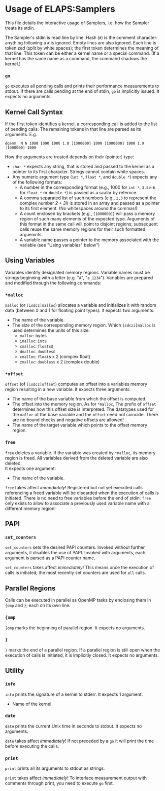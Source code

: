 Usage of ELAPS:Samplers
=======================

This file details the interactive usage of Samplers, i.e. how the Sampler
treats its stdin.

The Sampler's stdin is read line by line.  Hash (`#`) is the comment character:
anything following a `#` is ignored.  Empty lines are also ignored.
Each line is tokenized (split by white spaces); the first token determines the
meaning of that line.  This token can be either a kernel name or a special
command.
(If a kernel has the same name as a command, the command shadows the kernel.)

### `go`
`go` executes all pending calls and prints their performance measurements to
stdout.  If there are calls pending at the end of stdin, `go` is implicitly
issued.
It expects no arguments.


Kernel Call Syntax
------------------
If the first token identifies a kernel, a corresponding call is added to the
list of pending calls.  The remaining tokens in that line are parsed as its
arguments. E.g.

```
dgemm_ N N 1000 1000 1000 1.0 [1000000] 1000 [1000000] 1000 1.0 [1000000] 1000
```

How the arguments are treated depends on their (pointer) type:

* `char *` expects any string, that is stored and passed to the kernel as a
  pointer to its first character.  Strings cannot contain white spaces.
* Any numeric argument type (`int *`, `float *`, and `double *`) expects any of
  the following formats:
  * A number in the corresponding format (e.g., 1000 for `int *`, `3.5e-6` for
    `float *` or `double *`) is passed as a scalar by refernce.
  * A comma separated list of such numbers (e.g., `2,3` to represent the
    complex number *2 + 3i*) is stored in an array and passed as a pointer to
    its first element.  (No whitespaces around the commas!)
  * A count enclosed by brackets (e.g., `[1000000]`) will pass a memory region
    of such many elements of the expected type.  Arguments of this
    format in the same call will point to disjoint regions; subsequent calls
    reuse the same memory regions for their such formatted arguemnts.
  * A variable name passes a pointer to the memory associated with the variable
    (see "Using variables" below")
    

Using Variables
---------------
Variables identify designated memory regions.  Variable names must be strings
beginning with a letter (e.g. "`A`", "`a_1234`").  Variables are prepared and
modified through the following commands:

### `*malloc`
`malloc` (or `[isdcz]malloc`) allocates a variable and initializes it with
random data (between 0 and 1 for floating point types).
It expects two arguments:

* The name of the variable.
* The size of the corresponding memory region.  Which `[sdczi]malloc` is used
  determines the units of this size:
  * `malloc`: bytes
  * `imalloc`: `int`s
  * `cmalloc`: `floats`s
  * `dmalloc`: `doubles`s
  * `cmalloc`: `float`s x 2 (complex float)
  * `zmalloc`: `doubles`s x 2 (complex double)

### `*offset`
`offset` (of `[isdcz]offset`) computes an offset into a variables memory region
resulting in a new variable.
It expects three arguments:

* The name of the base variable from which the offset is computed.
* The offset into the memory region.  As for `*malloc`, The prefix of `offset`
  determines how this offset size is interpreted.  The datatypes used for the
  `malloc` of the base variable and the `offset` need not coincide. 
  There are no bound checks and negative offsets are allowed!
* The name of the target variable which points to the offset memory region.

### `free`
`free` deletes a variable.  If the variable was created by `*malloc`, its memory
region is freed.  All variables derived from the deleted variable are also
deleted.  
It expects one argument:

* The name of the variable.

`free` takes affect *immediately*!  Registered but not yet executed calls
referencing a freed variable will be discarded when the execution of calls is
initiated.
There is no need to free variables before the end of stdin;  `free` only exists
to allow to associate a previously used variable name with a different memory
region!


PAPI
----

### `set_counters`
`set_counters` sets the desired PAPI counters.  Invoked without further
arguments, it disables the use of PAPI.  Invoked with arguments, each argument
is parsed as a PAPI counter name.

`set_counters` takes affect *immediately*!  This means once the execution of
calls is initiated, the most recently set counters are used for `all` calls.


Parallel Regions
----------------
Calls can be executed in parallel as OpenMP tasks by enclosing them in `{omp`
and `}`; each on its own line.

### `{omp`
`{omp` marks the beginning of parallel region.
It expects no arguments.

### `}`
`}` marks the end of a parallel region.
If a parallel region is still open when the execution of calls is initiated, it
is implicitly closed.
It expects no arguments.


Utility 
-------

### `info`
`info` prints the signature of a kernel to stderr.
It expects 1 argument:

* Name of the kernel

### `date`
`date` prints the current Unix time in seconds to stdout.
It expects no arguments.

`date` takes affect *immediately*!  If not preceded by a `go` it will print the
time before executing the calls.

### `print`
`print` prints all its arguments to stdout as strings.

`print` takes affect *immediately*!  To interlace measurement output with
comments through print, you need to execute `go` first.
